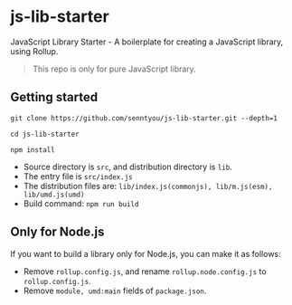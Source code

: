 # js-lib-starter

JavaScript Library Starter - A boilerplate for creating a JavaScript library, using Rollup.

> This repo is only for pure JavaScript library.

## Getting started

```
git clone https://github.com/senntyou/js-lib-starter.git --depth=1

cd js-lib-starter

npm install
```

- Source directory is `src`, and distribution directory is `lib`.
- The entry file is `src/index.js`
- The distribution files are: `lib/index.js(commonjs), lib/m.js(esm), lib/umd.js(umd)`
- Build command: `npm run build`

## Only for Node.js

If you want to build a library only for Node.js, you can make it as follows:

- Remove `rollup.config.js`, and rename `rollup.node.config.js` to `rollup.config.js`.
- Remove `module, umd:main` fields of `package.json`.
